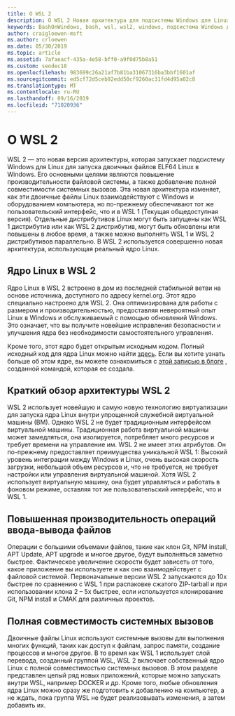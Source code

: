 ```yaml
---
title: О WSL 2
description: О WSL 2 Новая архитектура для подсистемы Windows для Linux
keywords: BashOnWindows, bash, wsl, wsl2, windows, подсистема Windows для Linux, windowssubsystem, ubuntu, debian, suse, windows 10, установка
author: craigloewen-msft
ms.author: crloewen
ms.date: 05/30/2019
ms.topic: article
ms.assetid: 7afaeacf-435a-4e58-bff0-a9f0d75b8a51
ms.custom: seodec18
ms.openlocfilehash: 983699c26a21af7b81ba31067316ba3bbf1601af
ms.sourcegitcommit: ed5cf72d5ceb92edd50cf9260ac31fd4d95a02c8
ms.translationtype: MT
ms.contentlocale: ru-RU
ms.lasthandoff: 09/16/2019
ms.locfileid: "71020936"
---
```

# <a name="about-wsl-2"></a>О WSL 2

WSL 2 — это новая версия архитектуры, которая запускает подсистему Windows для Linux для запуска двоичных файлов ELF64 Linux в Windows. Его основными целями являются повышение производительности файловой системы, а также добавление полной совместимости системных вызовов. Эта новая архитектура изменяет, как эти двоичные файлы Linux взаимодействуют с Windows и оборудованием компьютера, но по-прежнему обеспечивают тот же пользовательский интерфейс, что и в WSL 1 (Текущая общедоступная версия). Отдельные дистрибутивов Linux могут быть запущены как WSL 1 дистрибутив или как WSL 2 дистрибутив, могут быть обновлены или повышены в любое время, а также можно выполнять WSL 1 и WSL 2 дистрибутивов параллельно. В WSL 2 используется совершенно новая архитектура, использующая реальный ядро Linux.

## <a name="linux-kernel-in-wsl-2"></a>Ядро Linux в WSL 2

Ядро Linux в WSL 2 встроено в дом из последней стабильной ветви на основе источника, доступного по адресу kernel.org. Этот ядро специально настроено для WSL 2. Она оптимизирована для работы с размером и производительностью, предоставляя невероятный опыт Linux в Windows и обслуживаемый с помощью обновлений Windows. Это означает, что вы получите новейшие исправления безопасности и улучшения ядра без необходимости самостоятельного управления.

Кроме того, этот ядро будет открытым исходным кодом. Полный исходный код для ядра Linux можно найти [здесь](https://github.com/microsoft/WSL2-Linux-Kernel). Если вы хотите узнать больше об этом ядре, вы можете ознакомиться с [этой записью в блоге](https://devblogs.microsoft.com/commandline/shipping-a-linux-kernel-with-windows/) , созданной командой, которая ее создала.

## <a name="brief-overview-of-the-wsl-2-architecture"></a>Краткий обзор архитектуры WSL 2

WSL 2 использует новейшую и самую новую технологию виртуализации для запуска ядра Linux внутри упрощенной служебной виртуальной машины (ВМ). Однако WSL 2 не будет традиционным интерфейсом виртуальной машины. Традиционная работа виртуальной машины может замедляться, она изолируется, потребляет много ресурсов и требует времени на управление им. WSL 2 не имеет этих атрибутов. Он по-прежнему предоставляет преимущества уникальной WSL 1: Высокий уровень интеграции между Windows и Linux, очень высокая скорость загрузки, небольшой объем ресурсов и, что не требуется, не требует настройки или управления виртуальной машиной. Хотя WSL 2 использует виртуальную машину, она будет управляться и работать в фоновом режиме, оставляя тот же пользовательский интерфейс, что и WSL 1.

## <a name="increased-file-io-performance"></a>Повышенная производительность операций ввода-вывода файлов

Операции с большими объемами файлов, такие как клон Git, NPM install, APT Update, APT upgrade и многое другое, будут выполняться заметно быстрее. Фактическое увеличение скорости будет зависеть от того, какое приложение вы используете и как оно взаимодействует с файловой системой. Первоначальные версии WSL 2 запускаются до 10x быстрее по сравнению с WSL 1 при распаковке сжатого ZIP-tarball и при использовании клона 2 – 5x быстрее, если используется клонирование Git, NPM install и CMAK для различных проектов.

## <a name="full-system-call-compatibility"></a>Полная совместимость системных вызовов

Двоичные файлы Linux используют системные вызовы для выполнения многих функций, таких как доступ к файлам, запрос памяти, создание процессов и многое другое. В то время как WSL 1 использует слой перевода, созданный группой WSL, WSL 2 включает собственный ядро Linux с полной совместимостью системных вызовов. В этом разделе представлен целый ряд новых приложений, которые можно запускать внутри WSL, например DOCKER и др. Кроме того, любые обновления ядра Linux можно сразу же подготовить к добавлению на компьютер, а не ждать, пока группа WSL не будет реализовывать изменения, а затем добавить их.